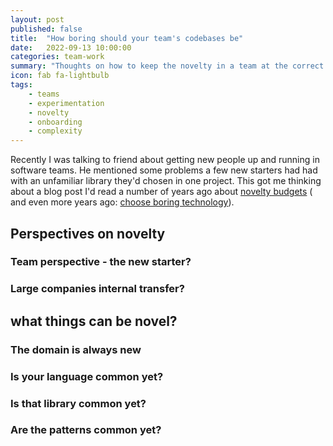 ```yaml
---
layout: post
published: false
title:  "How boring should your team's codebases be"
date:   2022-09-13 10:00:00
categories: team-work
summary: "Thoughts on how to keep the novelty in a team at the correct level for easy onboarding"
icon: fab fa-lightbulb
tags:
    - teams
    - experimentation
    - novelty
    - onboarding
    - complexity
---
```


Recently I was talking to friend about getting new people up and running in software teams. He mentioned some problems
a few new starters had had with an unfamiliar library they'd chosen in one project. This got me thinking about a blog
post I'd read a number of years ago about [novelty budgets](https://shimweasel.com/2018/08/25/novelty-budgets) (
and even more years ago: [choose boring technology](https://mcfunley.com/choose-boring-technology)).

## Perspectives on novelty
### Team perspective - the new starter?
### Large companies internal transfer?

## what things can be novel?
### The domain is always new
### Is your language common yet?
### Is that library common yet?
### Are the patterns common yet?